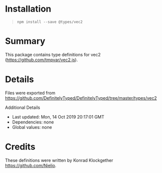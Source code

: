 # Installation
> `npm install --save @types/vec2`

# Summary
This package contains type definitions for vec2 (https://github.com/tmpvar/vec2.js).

# Details
Files were exported from https://github.com/DefinitelyTyped/DefinitelyTyped/tree/master/types/vec2

Additional Details
 * Last updated: Mon, 14 Oct 2019 20:17:01 GMT
 * Dependencies: none
 * Global values: none

# Credits
These definitions were written by Konrad Klockgether <https://github.com/Nielio>.
